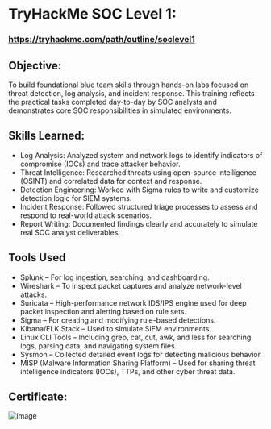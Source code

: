 # TryHackMe SOC Level 1:     

### https://tryhackme.com/path/outline/soclevel1

## Objective: 
To build foundational blue team skills through hands-on labs focused on threat detection, log analysis, and incident response. This training reflects the practical tasks completed day-to-day by SOC analysts and demonstrates core SOC responsibilities in simulated environments.

## Skills Learned:

- Log Analysis: Analyzed system and network logs to identify indicators of compromise (IOCs) and trace attacker behavior.
- Threat Intelligence: Researched threats using open-source intelligence (OSINT) and correlated data for context and response.
- Detection Engineering: Worked with Sigma rules to write and customize detection logic for SIEM systems.
- Incident Response: Followed structured triage processes to assess and respond to real-world attack scenarios.
- Report Writing: Documented findings clearly and accurately to simulate real SOC analyst deliverables.

## Tools Used

- Splunk – For log ingestion, searching, and dashboarding.
- Wireshark – To inspect packet captures and analyze network-level attacks.
- Suricata – High-performance network IDS/IPS engine used for deep packet inspection and alerting based on rule sets.
- Sigma – For creating and modifying rule-based detections.
- Kibana/ELK Stack – Used to simulate SIEM environments.
- Linux CLI Tools – Including grep, cat, cut, awk, and less for searching logs, parsing data, and navigating system files.
- Sysmon – Collected detailed event logs for detecting malicious behavior.
- MISP (Malware Information Sharing Platform) – Used for sharing threat intelligence indicators (IOCs), TTPs, and other cyber threat data.

## Certificate:
![image](https://github.com/user-attachments/assets/a0320fb9-0c0e-4dd7-8463-908338f801ad)
